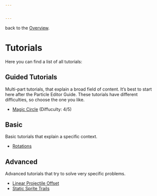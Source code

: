 ```yaml
---


---
```


<p>back to the <a href="README.md">Overview</a>.</p>
<h1 id="tutorials">Tutorials</h1>
<p>Here you can find a list of all tutorials:</p>
<h2 id="guided-tutorials">Guided Tutorials</h2>
<p>Multi-part tutorials, that explain a broad field of content. It’s best to start here after the Particle Editor Guide. These tutorials have different difficulties, so choose the one you like.</p>
<ul>
<li><a href="./Tutorials/Magic%20Circle/Introduction.md">Magic Circle</a> (Diffuculty: 4/5)</li>
</ul>
<h2 id="basic">Basic</h2>
<p>Basic tutorials that explain a specific context.</p>
<ul>
<li><a href="./Tutorials/Rotation%20Guide.md">Rotations</a></li>
</ul>
<h2 id="advanced">Advanced</h2>
<p>Advanced tutorials that try to solve very specific problems.</p>
<ul>
<li><a href="./Tutorials/Linear%20Projectiles.md">Linear Projectile Offset</a></li>
<li><a href="./Tutorials/Sprite%20Trails.md">Static Sprite Trails</a></li>
</ul>

